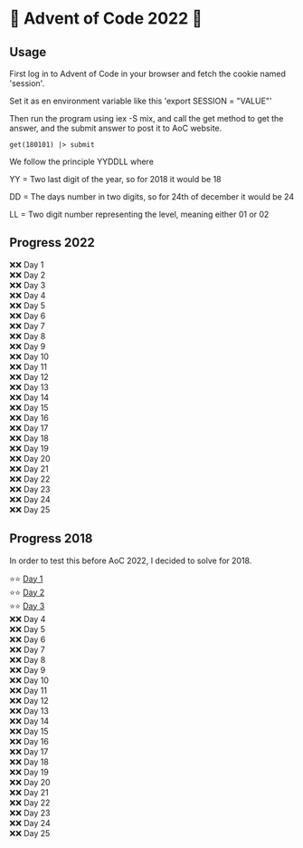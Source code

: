# 🎄 Advent of Code 2022 🎄

## Usage

First log in to Advent of Code in your browser and fetch the cookie named 'session'.

Set it as en environment variable like this 'export SESSION = "VALUE"'

Then run the program using iex -S mix, and call the get method to get the answer, and the submit answer to post it to AoC website.

`get(180101) |> submit`

We follow the principle YYDDLL where

YY = Two last digit of the year, so for 2018 it would be 18

DD = The days number in two digits, so for 24th of december it would be 24

LL = Two digit number representing the level, meaning either 01 or 02

## Progress 2022

:x::x: Day 1 \
:x::x: Day 2 \
:x::x: Day 3 \
:x::x: Day 4 \
:x::x: Day 5 \
:x::x: Day 6 \
:x::x: Day 7 \
:x::x: Day 8 \
:x::x: Day 9 \
:x::x: Day 10 \
:x::x: Day 11 \
:x::x: Day 12 \
:x::x: Day 13 \
:x::x: Day 14 \
:x::x: Day 15 \
:x::x: Day 16 \
:x::x: Day 17 \
:x::x: Day 18 \
:x::x: Day 19 \
:x::x: Day 20 \
:x::x: Day 21 \
:x::x: Day 22 \
:x::x: Day 23 \
:x::x: Day 24 \
:x::x: Day 25

## Progress 2018

In order to test this before AoC 2022, I decided to solve for 2018.

:star::star: [Day 1](/lib/solutions/Solutions.Year2018.Day01.ex) \
:star::star: [Day 2](/lib/solutions/Solutions.Year2018.Day02.ex) \
:star::star: [Day 3](/lib/solutions/Solutions.Year2018.Day03.ex) \
:x::x: Day 4 \
:x::x: Day 5 \
:x::x: Day 6 \
:x::x: Day 7 \
:x::x: Day 8 \
:x::x: Day 9 \
:x::x: Day 10 \
:x::x: Day 11 \
:x::x: Day 12 \
:x::x: Day 13 \
:x::x: Day 14 \
:x::x: Day 15 \
:x::x: Day 16 \
:x::x: Day 17 \
:x::x: Day 18 \
:x::x: Day 19 \
:x::x: Day 20 \
:x::x: Day 21 \
:x::x: Day 22 \
:x::x: Day 23 \
:x::x: Day 24 \
:x::x: Day 25